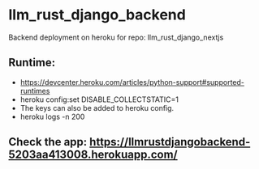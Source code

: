 # llm_rust_django_backend
Backend deployment on heroku for repo: llm_rust_django_nextjs

## Runtime: 
   * https://devcenter.heroku.com/articles/python-support#supported-runtimes
   * heroku config:set DISABLE_COLLECTSTATIC=1
   * The keys can also be added to heroku config.
   * heroku logs -n 200

## Check the app: https://llmrustdjangobackend-5203aa413008.herokuapp.com/

## 